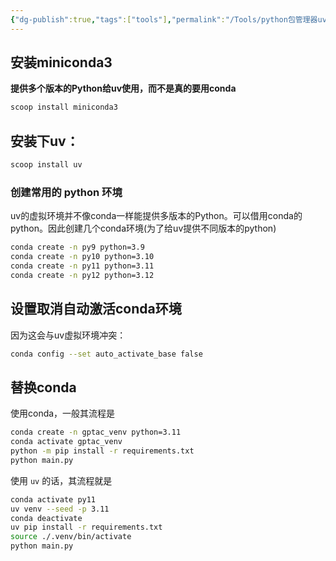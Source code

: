 ```yaml
---
{"dg-publish":true,"tags":["tools"],"permalink":"/Tools/python包管理器uv/","dgPassFrontmatter":true}
---
```



## 安装miniconda3

**提供多个版本的Python给uv使用，而不是真的要用conda**

```bash
scoop install miniconda3
```

## 安装下uv：

```bash
scoop install uv
```

### 创建常用的 python 环境

uv的虚拟环境并不像conda一样能提供多版本的Python。可以借用conda的python。因此创建几个conda环境(为了给uv提供不同版本的python)

```bash
conda create -n py9 python=3.9
conda create -n py10 python=3.10
conda create -n py11 python=3.11
conda create -n py12 python=3.12
```

## 设置取消自动激活conda环境

因为这会与uv虚拟环境冲突：

```bash
conda config --set auto_activate_base false
```

## 替换conda

使用conda，一般其流程是
```bash
conda create -n gptac_venv python=3.11
conda activate gptac_venv
python -m pip install -r requirements.txt
python main.py
```

使用 `uv` 的话，其流程就是

```bash
conda activate py11
uv venv --seed -p 3.11
conda deactivate
uv pip install -r requirements.txt
source ./.venv/bin/activate
python main.py
```